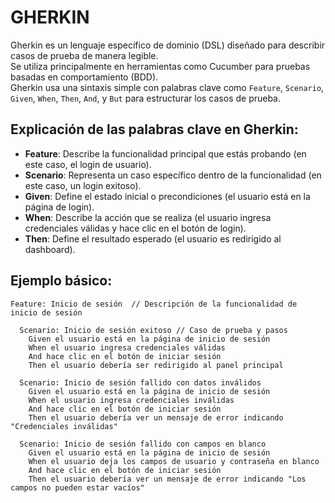 
# GHERKIN

Gherkin es un lenguaje específico de dominio (DSL) diseñado para describir casos de prueba de manera legible.  
Se utiliza principalmente en herramientas como Cucumber para pruebas basadas en comportamiento (BDD).  
Gherkin usa una sintaxis simple con palabras clave como `Feature`, `Scenario`, `Given`, `When`, `Then`, `And`, y `But` para estructurar los casos de prueba.

## Explicación de las palabras clave en Gherkin:

- **Feature**: Describe la funcionalidad principal que estás probando (en este caso, el login de usuario).
- **Scenario**: Representa un caso específico dentro de la funcionalidad (en este caso, un login exitoso).
- **Given**: Define el estado inicial o precondiciones (el usuario está en la página de login).
- **When**: Describe la acción que se realiza (el usuario ingresa credenciales válidas y hace clic en el botón de login).
- **Then**: Define el resultado esperado (el usuario es redirigido al dashboard).

## Ejemplo básico:

```gherkin
Feature: Inicio de sesión  // Descripción de la funcionalidad de inicio de sesión

  Scenario: Inicio de sesión exitoso // Caso de prueba y pasos 
    Given el usuario está en la página de inicio de sesión
    When el usuario ingresa credenciales válidas
    And hace clic en el botón de iniciar sesión
    Then el usuario debería ser redirigido al panel principal

  Scenario: Inicio de sesión fallido con datos inválidos
    Given el usuario está en la página de inicio de sesión
    When el usuario ingresa credenciales inválidas
    And hace clic en el botón de iniciar sesión
    Then el usuario debería ver un mensaje de error indicando "Credenciales inválidas"

  Scenario: Inicio de sesión fallido con campos en blanco
    Given el usuario está en la página de inicio de sesión
    When el usuario deja los campos de usuario y contraseña en blanco
    And hace clic en el botón de iniciar sesión
    Then el usuario debería ver un mensaje de error indicando "Los campos no pueden estar vacíos"
